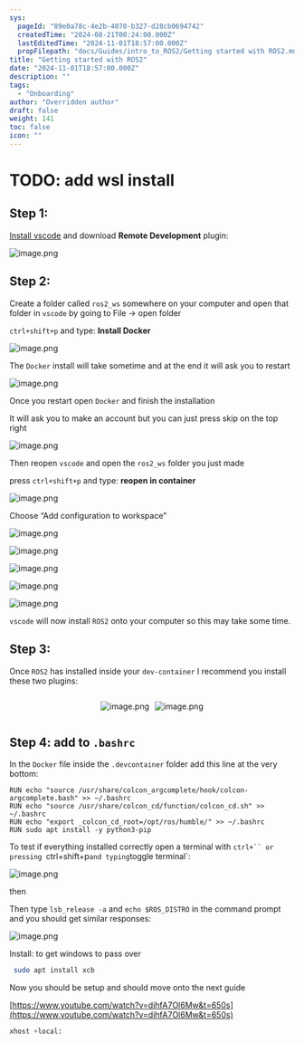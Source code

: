 ```yaml
---
sys:
  pageId: "89e0a78c-4e2b-4070-b327-d28cb0694742"
  createdTime: "2024-08-21T00:24:00.000Z"
  lastEditedTime: "2024-11-01T18:57:00.000Z"
  propFilepath: "docs/Guides/intro_to_ROS2/Getting started with ROS2.md"
title: "Getting started with ROS2"
date: "2024-11-01T18:57:00.000Z"
description: ""
tags:
  - "Onboarding"
author: "Overridden author"
draft: false
weight: 141
toc: false
icon: ""
---
```


# TODO: add wsl install

## Step 1:

[Install vscode](https://code.visualstudio.com/download) and download **Remote Development** plugin:

![image.png](https://prod-files-secure.s3.us-west-2.amazonaws.com/d518164a-d88e-44d1-a4ee-3adb3bd8bce0/efb52993-1881-4a40-b95e-6f020334f022/image.png?X-Amz-Algorithm=AWS4-HMAC-SHA256&X-Amz-Content-Sha256=UNSIGNED-PAYLOAD&X-Amz-Credential=ASIAZI2LB466V5CHNFU2%2F20250419%2Fus-west-2%2Fs3%2Faws4_request&X-Amz-Date=20250419T003751Z&X-Amz-Expires=3600&X-Amz-Security-Token=IQoJb3JpZ2luX2VjEPj%2F%2F%2F%2F%2F%2F%2F%2F%2F%2FwEaCXVzLXdlc3QtMiJGMEQCIDZWAa0BUvQsqow4JFWxNcWas2l%2FsWPY1bGzvFw5WV4gAiBby3b0PKT6H5QDQ%2BLOUiNpnMnkYmnLqp8s2caUXAwVmyqIBAiB%2F%2F%2F%2F%2F%2F%2F%2F%2F%2F8BEAAaDDYzNzQyMzE4MzgwNSIMxknN1raV%2FcuNGEnDKtwDhAbIBZzk3SAsvalRIwhIBdw73BOcwuxF5yGMDtH%2FMcyJ0WGglx5xwNxxRkY42e3FvMBJIDrT6%2B0F4IZwHzrusVPZN678Wb%2BHImIOWpCYpYoromyPfS9bD%2F9iYch0E9gQ6avJukoEJ7R6L2uUSMxhzOUvOn78sbsR2o%2BZbNZpvFrx6qQqzZ0pJtihMfvgl3Oh53BR926tZBT2l0J6WM4cpUhQz3io0P%2BRD3ZTKEry%2FaWhZpZCjvX3vvuBRoZT41ogxu2SF4xkh22tDdySFmwfOfbuRaz7eIuJHcqzSqH5MhQn4QcaNzEnqNBq5H5StX7REZX36qGPo%2B5ezSY%2BOk54%2FLR05pHkyGPHj7cJQqsA3VOH8tp2yKWqaIGs9As9DwCbXu5zP0zQWdj6t2C2MWBL%2BfnkBS4edT1f%2BROrbuCJAFQ50JJzOjZPY2b6eH%2FQ%2FOWz2nce7QcLZbH8HcWcmKkjUqElveJtHRV5JJsxVeXbfVdbLOJMywOSAfTnu%2Fgh2RgYzAj8%2BlYKhQS6yg404TmGLxJKM1DI1nhXRztvNYz5J9rery5N0enVauXUrPNPucXphnlWVUu1HhF0JWJYnd4rWvODfd2WUxF5130tj7yNRjxDniV8VUad%2BmjGhWgwgc6LwAY6pgFNeOQgvMtSBeJMUHzMZPDbyw6jfizmAKwccIBmJmLCWIKDbpKxGn0F6mlXFXOyw%2FVXx5KcQ3fssZAVMDwrUPfQAodlB%2B4PqiYkGhYiVUhkyDxXITE6RPvgm0mJsHG40SEeHjULCL6rbaY7iPrRaVSmo8FOjvV3dDRqQ9ba82v34647LGvNyihpJ10NA6ZbgYGqk2A%2BDwLW%2BEaOha%2F85ZMEST1pEzce&X-Amz-Signature=0f4669ccbdb9f5fd3468e51911029962c02486d806ea0e5dbec3cd2a747ba71c&X-Amz-SignedHeaders=host&x-id=GetObject)

## Step 2:

Create a folder called `ros2_ws` somewhere on your computer and open that folder in `vscode` by going to File → open folder 

`ctrl+shift+p` and type: **Install Docker**

![image.png](https://prod-files-secure.s3.us-west-2.amazonaws.com/d518164a-d88e-44d1-a4ee-3adb3bd8bce0/2269dc0e-1cd5-47ff-bceb-c04ad9b2eab0/image.png?X-Amz-Algorithm=AWS4-HMAC-SHA256&X-Amz-Content-Sha256=UNSIGNED-PAYLOAD&X-Amz-Credential=ASIAZI2LB466V5CHNFU2%2F20250419%2Fus-west-2%2Fs3%2Faws4_request&X-Amz-Date=20250419T003751Z&X-Amz-Expires=3600&X-Amz-Security-Token=IQoJb3JpZ2luX2VjEPj%2F%2F%2F%2F%2F%2F%2F%2F%2F%2FwEaCXVzLXdlc3QtMiJGMEQCIDZWAa0BUvQsqow4JFWxNcWas2l%2FsWPY1bGzvFw5WV4gAiBby3b0PKT6H5QDQ%2BLOUiNpnMnkYmnLqp8s2caUXAwVmyqIBAiB%2F%2F%2F%2F%2F%2F%2F%2F%2F%2F8BEAAaDDYzNzQyMzE4MzgwNSIMxknN1raV%2FcuNGEnDKtwDhAbIBZzk3SAsvalRIwhIBdw73BOcwuxF5yGMDtH%2FMcyJ0WGglx5xwNxxRkY42e3FvMBJIDrT6%2B0F4IZwHzrusVPZN678Wb%2BHImIOWpCYpYoromyPfS9bD%2F9iYch0E9gQ6avJukoEJ7R6L2uUSMxhzOUvOn78sbsR2o%2BZbNZpvFrx6qQqzZ0pJtihMfvgl3Oh53BR926tZBT2l0J6WM4cpUhQz3io0P%2BRD3ZTKEry%2FaWhZpZCjvX3vvuBRoZT41ogxu2SF4xkh22tDdySFmwfOfbuRaz7eIuJHcqzSqH5MhQn4QcaNzEnqNBq5H5StX7REZX36qGPo%2B5ezSY%2BOk54%2FLR05pHkyGPHj7cJQqsA3VOH8tp2yKWqaIGs9As9DwCbXu5zP0zQWdj6t2C2MWBL%2BfnkBS4edT1f%2BROrbuCJAFQ50JJzOjZPY2b6eH%2FQ%2FOWz2nce7QcLZbH8HcWcmKkjUqElveJtHRV5JJsxVeXbfVdbLOJMywOSAfTnu%2Fgh2RgYzAj8%2BlYKhQS6yg404TmGLxJKM1DI1nhXRztvNYz5J9rery5N0enVauXUrPNPucXphnlWVUu1HhF0JWJYnd4rWvODfd2WUxF5130tj7yNRjxDniV8VUad%2BmjGhWgwgc6LwAY6pgFNeOQgvMtSBeJMUHzMZPDbyw6jfizmAKwccIBmJmLCWIKDbpKxGn0F6mlXFXOyw%2FVXx5KcQ3fssZAVMDwrUPfQAodlB%2B4PqiYkGhYiVUhkyDxXITE6RPvgm0mJsHG40SEeHjULCL6rbaY7iPrRaVSmo8FOjvV3dDRqQ9ba82v34647LGvNyihpJ10NA6ZbgYGqk2A%2BDwLW%2BEaOha%2F85ZMEST1pEzce&X-Amz-Signature=3bdb3807a0ee562f9c1c397a043ce075252a3ef23866b3bf3776ba54c1524493&X-Amz-SignedHeaders=host&x-id=GetObject)

The `Docker` install will take sometime and at the end it will ask you to restart

![image.png](https://prod-files-secure.s3.us-west-2.amazonaws.com/d518164a-d88e-44d1-a4ee-3adb3bd8bce0/ed233f78-be33-4b1f-b89c-9c346c0e961e/image.png?X-Amz-Algorithm=AWS4-HMAC-SHA256&X-Amz-Content-Sha256=UNSIGNED-PAYLOAD&X-Amz-Credential=ASIAZI2LB466V5CHNFU2%2F20250419%2Fus-west-2%2Fs3%2Faws4_request&X-Amz-Date=20250419T003751Z&X-Amz-Expires=3600&X-Amz-Security-Token=IQoJb3JpZ2luX2VjEPj%2F%2F%2F%2F%2F%2F%2F%2F%2F%2FwEaCXVzLXdlc3QtMiJGMEQCIDZWAa0BUvQsqow4JFWxNcWas2l%2FsWPY1bGzvFw5WV4gAiBby3b0PKT6H5QDQ%2BLOUiNpnMnkYmnLqp8s2caUXAwVmyqIBAiB%2F%2F%2F%2F%2F%2F%2F%2F%2F%2F8BEAAaDDYzNzQyMzE4MzgwNSIMxknN1raV%2FcuNGEnDKtwDhAbIBZzk3SAsvalRIwhIBdw73BOcwuxF5yGMDtH%2FMcyJ0WGglx5xwNxxRkY42e3FvMBJIDrT6%2B0F4IZwHzrusVPZN678Wb%2BHImIOWpCYpYoromyPfS9bD%2F9iYch0E9gQ6avJukoEJ7R6L2uUSMxhzOUvOn78sbsR2o%2BZbNZpvFrx6qQqzZ0pJtihMfvgl3Oh53BR926tZBT2l0J6WM4cpUhQz3io0P%2BRD3ZTKEry%2FaWhZpZCjvX3vvuBRoZT41ogxu2SF4xkh22tDdySFmwfOfbuRaz7eIuJHcqzSqH5MhQn4QcaNzEnqNBq5H5StX7REZX36qGPo%2B5ezSY%2BOk54%2FLR05pHkyGPHj7cJQqsA3VOH8tp2yKWqaIGs9As9DwCbXu5zP0zQWdj6t2C2MWBL%2BfnkBS4edT1f%2BROrbuCJAFQ50JJzOjZPY2b6eH%2FQ%2FOWz2nce7QcLZbH8HcWcmKkjUqElveJtHRV5JJsxVeXbfVdbLOJMywOSAfTnu%2Fgh2RgYzAj8%2BlYKhQS6yg404TmGLxJKM1DI1nhXRztvNYz5J9rery5N0enVauXUrPNPucXphnlWVUu1HhF0JWJYnd4rWvODfd2WUxF5130tj7yNRjxDniV8VUad%2BmjGhWgwgc6LwAY6pgFNeOQgvMtSBeJMUHzMZPDbyw6jfizmAKwccIBmJmLCWIKDbpKxGn0F6mlXFXOyw%2FVXx5KcQ3fssZAVMDwrUPfQAodlB%2B4PqiYkGhYiVUhkyDxXITE6RPvgm0mJsHG40SEeHjULCL6rbaY7iPrRaVSmo8FOjvV3dDRqQ9ba82v34647LGvNyihpJ10NA6ZbgYGqk2A%2BDwLW%2BEaOha%2F85ZMEST1pEzce&X-Amz-Signature=f8f9db10d61735b032138925e72e46c097c767bb61265c828571a474b1a7e1e0&X-Amz-SignedHeaders=host&x-id=GetObject)

Once you restart open `Docker` and finish the installation

It will ask you to make an account but you can just press skip on the top right

![image.png](https://prod-files-secure.s3.us-west-2.amazonaws.com/d518164a-d88e-44d1-a4ee-3adb3bd8bce0/21010ad9-1659-4fd9-9f59-9932a09b2a3d/image.png?X-Amz-Algorithm=AWS4-HMAC-SHA256&X-Amz-Content-Sha256=UNSIGNED-PAYLOAD&X-Amz-Credential=ASIAZI2LB466V5CHNFU2%2F20250419%2Fus-west-2%2Fs3%2Faws4_request&X-Amz-Date=20250419T003751Z&X-Amz-Expires=3600&X-Amz-Security-Token=IQoJb3JpZ2luX2VjEPj%2F%2F%2F%2F%2F%2F%2F%2F%2F%2FwEaCXVzLXdlc3QtMiJGMEQCIDZWAa0BUvQsqow4JFWxNcWas2l%2FsWPY1bGzvFw5WV4gAiBby3b0PKT6H5QDQ%2BLOUiNpnMnkYmnLqp8s2caUXAwVmyqIBAiB%2F%2F%2F%2F%2F%2F%2F%2F%2F%2F8BEAAaDDYzNzQyMzE4MzgwNSIMxknN1raV%2FcuNGEnDKtwDhAbIBZzk3SAsvalRIwhIBdw73BOcwuxF5yGMDtH%2FMcyJ0WGglx5xwNxxRkY42e3FvMBJIDrT6%2B0F4IZwHzrusVPZN678Wb%2BHImIOWpCYpYoromyPfS9bD%2F9iYch0E9gQ6avJukoEJ7R6L2uUSMxhzOUvOn78sbsR2o%2BZbNZpvFrx6qQqzZ0pJtihMfvgl3Oh53BR926tZBT2l0J6WM4cpUhQz3io0P%2BRD3ZTKEry%2FaWhZpZCjvX3vvuBRoZT41ogxu2SF4xkh22tDdySFmwfOfbuRaz7eIuJHcqzSqH5MhQn4QcaNzEnqNBq5H5StX7REZX36qGPo%2B5ezSY%2BOk54%2FLR05pHkyGPHj7cJQqsA3VOH8tp2yKWqaIGs9As9DwCbXu5zP0zQWdj6t2C2MWBL%2BfnkBS4edT1f%2BROrbuCJAFQ50JJzOjZPY2b6eH%2FQ%2FOWz2nce7QcLZbH8HcWcmKkjUqElveJtHRV5JJsxVeXbfVdbLOJMywOSAfTnu%2Fgh2RgYzAj8%2BlYKhQS6yg404TmGLxJKM1DI1nhXRztvNYz5J9rery5N0enVauXUrPNPucXphnlWVUu1HhF0JWJYnd4rWvODfd2WUxF5130tj7yNRjxDniV8VUad%2BmjGhWgwgc6LwAY6pgFNeOQgvMtSBeJMUHzMZPDbyw6jfizmAKwccIBmJmLCWIKDbpKxGn0F6mlXFXOyw%2FVXx5KcQ3fssZAVMDwrUPfQAodlB%2B4PqiYkGhYiVUhkyDxXITE6RPvgm0mJsHG40SEeHjULCL6rbaY7iPrRaVSmo8FOjvV3dDRqQ9ba82v34647LGvNyihpJ10NA6ZbgYGqk2A%2BDwLW%2BEaOha%2F85ZMEST1pEzce&X-Amz-Signature=18eb4e96e05820cf7419d354d564b736575dd459d7380363e7e10d57dcb5d715&X-Amz-SignedHeaders=host&x-id=GetObject)

Then reopen `vscode` and open the `ros2_ws` folder you just made

press `ctrl+shift+p` and type: **reopen in container**

![image.png](https://prod-files-secure.s3.us-west-2.amazonaws.com/d518164a-d88e-44d1-a4ee-3adb3bd8bce0/4e93b8c2-41ad-488c-8095-c74205196118/image.png?X-Amz-Algorithm=AWS4-HMAC-SHA256&X-Amz-Content-Sha256=UNSIGNED-PAYLOAD&X-Amz-Credential=ASIAZI2LB466V5CHNFU2%2F20250419%2Fus-west-2%2Fs3%2Faws4_request&X-Amz-Date=20250419T003751Z&X-Amz-Expires=3600&X-Amz-Security-Token=IQoJb3JpZ2luX2VjEPj%2F%2F%2F%2F%2F%2F%2F%2F%2F%2FwEaCXVzLXdlc3QtMiJGMEQCIDZWAa0BUvQsqow4JFWxNcWas2l%2FsWPY1bGzvFw5WV4gAiBby3b0PKT6H5QDQ%2BLOUiNpnMnkYmnLqp8s2caUXAwVmyqIBAiB%2F%2F%2F%2F%2F%2F%2F%2F%2F%2F8BEAAaDDYzNzQyMzE4MzgwNSIMxknN1raV%2FcuNGEnDKtwDhAbIBZzk3SAsvalRIwhIBdw73BOcwuxF5yGMDtH%2FMcyJ0WGglx5xwNxxRkY42e3FvMBJIDrT6%2B0F4IZwHzrusVPZN678Wb%2BHImIOWpCYpYoromyPfS9bD%2F9iYch0E9gQ6avJukoEJ7R6L2uUSMxhzOUvOn78sbsR2o%2BZbNZpvFrx6qQqzZ0pJtihMfvgl3Oh53BR926tZBT2l0J6WM4cpUhQz3io0P%2BRD3ZTKEry%2FaWhZpZCjvX3vvuBRoZT41ogxu2SF4xkh22tDdySFmwfOfbuRaz7eIuJHcqzSqH5MhQn4QcaNzEnqNBq5H5StX7REZX36qGPo%2B5ezSY%2BOk54%2FLR05pHkyGPHj7cJQqsA3VOH8tp2yKWqaIGs9As9DwCbXu5zP0zQWdj6t2C2MWBL%2BfnkBS4edT1f%2BROrbuCJAFQ50JJzOjZPY2b6eH%2FQ%2FOWz2nce7QcLZbH8HcWcmKkjUqElveJtHRV5JJsxVeXbfVdbLOJMywOSAfTnu%2Fgh2RgYzAj8%2BlYKhQS6yg404TmGLxJKM1DI1nhXRztvNYz5J9rery5N0enVauXUrPNPucXphnlWVUu1HhF0JWJYnd4rWvODfd2WUxF5130tj7yNRjxDniV8VUad%2BmjGhWgwgc6LwAY6pgFNeOQgvMtSBeJMUHzMZPDbyw6jfizmAKwccIBmJmLCWIKDbpKxGn0F6mlXFXOyw%2FVXx5KcQ3fssZAVMDwrUPfQAodlB%2B4PqiYkGhYiVUhkyDxXITE6RPvgm0mJsHG40SEeHjULCL6rbaY7iPrRaVSmo8FOjvV3dDRqQ9ba82v34647LGvNyihpJ10NA6ZbgYGqk2A%2BDwLW%2BEaOha%2F85ZMEST1pEzce&X-Amz-Signature=b87f26550456ea15302619a46d3da871ee78643c2927ba23e9e628f90e668cd1&X-Amz-SignedHeaders=host&x-id=GetObject)

Choose “Add configuration to workspace”

![image.png](https://prod-files-secure.s3.us-west-2.amazonaws.com/d518164a-d88e-44d1-a4ee-3adb3bd8bce0/9560b282-5060-4989-ba37-97e7b2c22476/image.png?X-Amz-Algorithm=AWS4-HMAC-SHA256&X-Amz-Content-Sha256=UNSIGNED-PAYLOAD&X-Amz-Credential=ASIAZI2LB466V5CHNFU2%2F20250419%2Fus-west-2%2Fs3%2Faws4_request&X-Amz-Date=20250419T003751Z&X-Amz-Expires=3600&X-Amz-Security-Token=IQoJb3JpZ2luX2VjEPj%2F%2F%2F%2F%2F%2F%2F%2F%2F%2FwEaCXVzLXdlc3QtMiJGMEQCIDZWAa0BUvQsqow4JFWxNcWas2l%2FsWPY1bGzvFw5WV4gAiBby3b0PKT6H5QDQ%2BLOUiNpnMnkYmnLqp8s2caUXAwVmyqIBAiB%2F%2F%2F%2F%2F%2F%2F%2F%2F%2F8BEAAaDDYzNzQyMzE4MzgwNSIMxknN1raV%2FcuNGEnDKtwDhAbIBZzk3SAsvalRIwhIBdw73BOcwuxF5yGMDtH%2FMcyJ0WGglx5xwNxxRkY42e3FvMBJIDrT6%2B0F4IZwHzrusVPZN678Wb%2BHImIOWpCYpYoromyPfS9bD%2F9iYch0E9gQ6avJukoEJ7R6L2uUSMxhzOUvOn78sbsR2o%2BZbNZpvFrx6qQqzZ0pJtihMfvgl3Oh53BR926tZBT2l0J6WM4cpUhQz3io0P%2BRD3ZTKEry%2FaWhZpZCjvX3vvuBRoZT41ogxu2SF4xkh22tDdySFmwfOfbuRaz7eIuJHcqzSqH5MhQn4QcaNzEnqNBq5H5StX7REZX36qGPo%2B5ezSY%2BOk54%2FLR05pHkyGPHj7cJQqsA3VOH8tp2yKWqaIGs9As9DwCbXu5zP0zQWdj6t2C2MWBL%2BfnkBS4edT1f%2BROrbuCJAFQ50JJzOjZPY2b6eH%2FQ%2FOWz2nce7QcLZbH8HcWcmKkjUqElveJtHRV5JJsxVeXbfVdbLOJMywOSAfTnu%2Fgh2RgYzAj8%2BlYKhQS6yg404TmGLxJKM1DI1nhXRztvNYz5J9rery5N0enVauXUrPNPucXphnlWVUu1HhF0JWJYnd4rWvODfd2WUxF5130tj7yNRjxDniV8VUad%2BmjGhWgwgc6LwAY6pgFNeOQgvMtSBeJMUHzMZPDbyw6jfizmAKwccIBmJmLCWIKDbpKxGn0F6mlXFXOyw%2FVXx5KcQ3fssZAVMDwrUPfQAodlB%2B4PqiYkGhYiVUhkyDxXITE6RPvgm0mJsHG40SEeHjULCL6rbaY7iPrRaVSmo8FOjvV3dDRqQ9ba82v34647LGvNyihpJ10NA6ZbgYGqk2A%2BDwLW%2BEaOha%2F85ZMEST1pEzce&X-Amz-Signature=90cb3d3d3474dba531b87ca706ec995d43401efbb542d34b7c1a1d171ac92aa1&X-Amz-SignedHeaders=host&x-id=GetObject)

![image.png](https://prod-files-secure.s3.us-west-2.amazonaws.com/d518164a-d88e-44d1-a4ee-3adb3bd8bce0/2ee63f81-886b-48e8-a553-dc6e5eac99e4/image.png?X-Amz-Algorithm=AWS4-HMAC-SHA256&X-Amz-Content-Sha256=UNSIGNED-PAYLOAD&X-Amz-Credential=ASIAZI2LB466V5CHNFU2%2F20250419%2Fus-west-2%2Fs3%2Faws4_request&X-Amz-Date=20250419T003751Z&X-Amz-Expires=3600&X-Amz-Security-Token=IQoJb3JpZ2luX2VjEPj%2F%2F%2F%2F%2F%2F%2F%2F%2F%2FwEaCXVzLXdlc3QtMiJGMEQCIDZWAa0BUvQsqow4JFWxNcWas2l%2FsWPY1bGzvFw5WV4gAiBby3b0PKT6H5QDQ%2BLOUiNpnMnkYmnLqp8s2caUXAwVmyqIBAiB%2F%2F%2F%2F%2F%2F%2F%2F%2F%2F8BEAAaDDYzNzQyMzE4MzgwNSIMxknN1raV%2FcuNGEnDKtwDhAbIBZzk3SAsvalRIwhIBdw73BOcwuxF5yGMDtH%2FMcyJ0WGglx5xwNxxRkY42e3FvMBJIDrT6%2B0F4IZwHzrusVPZN678Wb%2BHImIOWpCYpYoromyPfS9bD%2F9iYch0E9gQ6avJukoEJ7R6L2uUSMxhzOUvOn78sbsR2o%2BZbNZpvFrx6qQqzZ0pJtihMfvgl3Oh53BR926tZBT2l0J6WM4cpUhQz3io0P%2BRD3ZTKEry%2FaWhZpZCjvX3vvuBRoZT41ogxu2SF4xkh22tDdySFmwfOfbuRaz7eIuJHcqzSqH5MhQn4QcaNzEnqNBq5H5StX7REZX36qGPo%2B5ezSY%2BOk54%2FLR05pHkyGPHj7cJQqsA3VOH8tp2yKWqaIGs9As9DwCbXu5zP0zQWdj6t2C2MWBL%2BfnkBS4edT1f%2BROrbuCJAFQ50JJzOjZPY2b6eH%2FQ%2FOWz2nce7QcLZbH8HcWcmKkjUqElveJtHRV5JJsxVeXbfVdbLOJMywOSAfTnu%2Fgh2RgYzAj8%2BlYKhQS6yg404TmGLxJKM1DI1nhXRztvNYz5J9rery5N0enVauXUrPNPucXphnlWVUu1HhF0JWJYnd4rWvODfd2WUxF5130tj7yNRjxDniV8VUad%2BmjGhWgwgc6LwAY6pgFNeOQgvMtSBeJMUHzMZPDbyw6jfizmAKwccIBmJmLCWIKDbpKxGn0F6mlXFXOyw%2FVXx5KcQ3fssZAVMDwrUPfQAodlB%2B4PqiYkGhYiVUhkyDxXITE6RPvgm0mJsHG40SEeHjULCL6rbaY7iPrRaVSmo8FOjvV3dDRqQ9ba82v34647LGvNyihpJ10NA6ZbgYGqk2A%2BDwLW%2BEaOha%2F85ZMEST1pEzce&X-Amz-Signature=53d90428707ae0581c9a87e511d1a47d7d8dd91f6483819342fa180bfc9a73a8&X-Amz-SignedHeaders=host&x-id=GetObject)

![image.png](https://prod-files-secure.s3.us-west-2.amazonaws.com/d518164a-d88e-44d1-a4ee-3adb3bd8bce0/ae1580b2-b048-407e-aed9-b584224a7a04/image.png?X-Amz-Algorithm=AWS4-HMAC-SHA256&X-Amz-Content-Sha256=UNSIGNED-PAYLOAD&X-Amz-Credential=ASIAZI2LB466V5CHNFU2%2F20250419%2Fus-west-2%2Fs3%2Faws4_request&X-Amz-Date=20250419T003751Z&X-Amz-Expires=3600&X-Amz-Security-Token=IQoJb3JpZ2luX2VjEPj%2F%2F%2F%2F%2F%2F%2F%2F%2F%2FwEaCXVzLXdlc3QtMiJGMEQCIDZWAa0BUvQsqow4JFWxNcWas2l%2FsWPY1bGzvFw5WV4gAiBby3b0PKT6H5QDQ%2BLOUiNpnMnkYmnLqp8s2caUXAwVmyqIBAiB%2F%2F%2F%2F%2F%2F%2F%2F%2F%2F8BEAAaDDYzNzQyMzE4MzgwNSIMxknN1raV%2FcuNGEnDKtwDhAbIBZzk3SAsvalRIwhIBdw73BOcwuxF5yGMDtH%2FMcyJ0WGglx5xwNxxRkY42e3FvMBJIDrT6%2B0F4IZwHzrusVPZN678Wb%2BHImIOWpCYpYoromyPfS9bD%2F9iYch0E9gQ6avJukoEJ7R6L2uUSMxhzOUvOn78sbsR2o%2BZbNZpvFrx6qQqzZ0pJtihMfvgl3Oh53BR926tZBT2l0J6WM4cpUhQz3io0P%2BRD3ZTKEry%2FaWhZpZCjvX3vvuBRoZT41ogxu2SF4xkh22tDdySFmwfOfbuRaz7eIuJHcqzSqH5MhQn4QcaNzEnqNBq5H5StX7REZX36qGPo%2B5ezSY%2BOk54%2FLR05pHkyGPHj7cJQqsA3VOH8tp2yKWqaIGs9As9DwCbXu5zP0zQWdj6t2C2MWBL%2BfnkBS4edT1f%2BROrbuCJAFQ50JJzOjZPY2b6eH%2FQ%2FOWz2nce7QcLZbH8HcWcmKkjUqElveJtHRV5JJsxVeXbfVdbLOJMywOSAfTnu%2Fgh2RgYzAj8%2BlYKhQS6yg404TmGLxJKM1DI1nhXRztvNYz5J9rery5N0enVauXUrPNPucXphnlWVUu1HhF0JWJYnd4rWvODfd2WUxF5130tj7yNRjxDniV8VUad%2BmjGhWgwgc6LwAY6pgFNeOQgvMtSBeJMUHzMZPDbyw6jfizmAKwccIBmJmLCWIKDbpKxGn0F6mlXFXOyw%2FVXx5KcQ3fssZAVMDwrUPfQAodlB%2B4PqiYkGhYiVUhkyDxXITE6RPvgm0mJsHG40SEeHjULCL6rbaY7iPrRaVSmo8FOjvV3dDRqQ9ba82v34647LGvNyihpJ10NA6ZbgYGqk2A%2BDwLW%2BEaOha%2F85ZMEST1pEzce&X-Amz-Signature=3d8c43b6f0e98875db570f431aa6da68cf83ff24e24b217f81e9a01ee31c3eb9&X-Amz-SignedHeaders=host&x-id=GetObject)

![image.png](https://prod-files-secure.s3.us-west-2.amazonaws.com/d518164a-d88e-44d1-a4ee-3adb3bd8bce0/53255b28-f75e-430f-b9e3-c0ac8577e42b/image.png?X-Amz-Algorithm=AWS4-HMAC-SHA256&X-Amz-Content-Sha256=UNSIGNED-PAYLOAD&X-Amz-Credential=ASIAZI2LB466V5CHNFU2%2F20250419%2Fus-west-2%2Fs3%2Faws4_request&X-Amz-Date=20250419T003751Z&X-Amz-Expires=3600&X-Amz-Security-Token=IQoJb3JpZ2luX2VjEPj%2F%2F%2F%2F%2F%2F%2F%2F%2F%2FwEaCXVzLXdlc3QtMiJGMEQCIDZWAa0BUvQsqow4JFWxNcWas2l%2FsWPY1bGzvFw5WV4gAiBby3b0PKT6H5QDQ%2BLOUiNpnMnkYmnLqp8s2caUXAwVmyqIBAiB%2F%2F%2F%2F%2F%2F%2F%2F%2F%2F8BEAAaDDYzNzQyMzE4MzgwNSIMxknN1raV%2FcuNGEnDKtwDhAbIBZzk3SAsvalRIwhIBdw73BOcwuxF5yGMDtH%2FMcyJ0WGglx5xwNxxRkY42e3FvMBJIDrT6%2B0F4IZwHzrusVPZN678Wb%2BHImIOWpCYpYoromyPfS9bD%2F9iYch0E9gQ6avJukoEJ7R6L2uUSMxhzOUvOn78sbsR2o%2BZbNZpvFrx6qQqzZ0pJtihMfvgl3Oh53BR926tZBT2l0J6WM4cpUhQz3io0P%2BRD3ZTKEry%2FaWhZpZCjvX3vvuBRoZT41ogxu2SF4xkh22tDdySFmwfOfbuRaz7eIuJHcqzSqH5MhQn4QcaNzEnqNBq5H5StX7REZX36qGPo%2B5ezSY%2BOk54%2FLR05pHkyGPHj7cJQqsA3VOH8tp2yKWqaIGs9As9DwCbXu5zP0zQWdj6t2C2MWBL%2BfnkBS4edT1f%2BROrbuCJAFQ50JJzOjZPY2b6eH%2FQ%2FOWz2nce7QcLZbH8HcWcmKkjUqElveJtHRV5JJsxVeXbfVdbLOJMywOSAfTnu%2Fgh2RgYzAj8%2BlYKhQS6yg404TmGLxJKM1DI1nhXRztvNYz5J9rery5N0enVauXUrPNPucXphnlWVUu1HhF0JWJYnd4rWvODfd2WUxF5130tj7yNRjxDniV8VUad%2BmjGhWgwgc6LwAY6pgFNeOQgvMtSBeJMUHzMZPDbyw6jfizmAKwccIBmJmLCWIKDbpKxGn0F6mlXFXOyw%2FVXx5KcQ3fssZAVMDwrUPfQAodlB%2B4PqiYkGhYiVUhkyDxXITE6RPvgm0mJsHG40SEeHjULCL6rbaY7iPrRaVSmo8FOjvV3dDRqQ9ba82v34647LGvNyihpJ10NA6ZbgYGqk2A%2BDwLW%2BEaOha%2F85ZMEST1pEzce&X-Amz-Signature=ce053d65358fbe3d22a6263f5f762695f0fc2e2584252b1c30cad9059c699dea&X-Amz-SignedHeaders=host&x-id=GetObject)

![image.png](https://prod-files-secure.s3.us-west-2.amazonaws.com/d518164a-d88e-44d1-a4ee-3adb3bd8bce0/7c562767-5af9-4ffb-97d1-327bcdf4ee00/image.png?X-Amz-Algorithm=AWS4-HMAC-SHA256&X-Amz-Content-Sha256=UNSIGNED-PAYLOAD&X-Amz-Credential=ASIAZI2LB466V5CHNFU2%2F20250419%2Fus-west-2%2Fs3%2Faws4_request&X-Amz-Date=20250419T003751Z&X-Amz-Expires=3600&X-Amz-Security-Token=IQoJb3JpZ2luX2VjEPj%2F%2F%2F%2F%2F%2F%2F%2F%2F%2FwEaCXVzLXdlc3QtMiJGMEQCIDZWAa0BUvQsqow4JFWxNcWas2l%2FsWPY1bGzvFw5WV4gAiBby3b0PKT6H5QDQ%2BLOUiNpnMnkYmnLqp8s2caUXAwVmyqIBAiB%2F%2F%2F%2F%2F%2F%2F%2F%2F%2F8BEAAaDDYzNzQyMzE4MzgwNSIMxknN1raV%2FcuNGEnDKtwDhAbIBZzk3SAsvalRIwhIBdw73BOcwuxF5yGMDtH%2FMcyJ0WGglx5xwNxxRkY42e3FvMBJIDrT6%2B0F4IZwHzrusVPZN678Wb%2BHImIOWpCYpYoromyPfS9bD%2F9iYch0E9gQ6avJukoEJ7R6L2uUSMxhzOUvOn78sbsR2o%2BZbNZpvFrx6qQqzZ0pJtihMfvgl3Oh53BR926tZBT2l0J6WM4cpUhQz3io0P%2BRD3ZTKEry%2FaWhZpZCjvX3vvuBRoZT41ogxu2SF4xkh22tDdySFmwfOfbuRaz7eIuJHcqzSqH5MhQn4QcaNzEnqNBq5H5StX7REZX36qGPo%2B5ezSY%2BOk54%2FLR05pHkyGPHj7cJQqsA3VOH8tp2yKWqaIGs9As9DwCbXu5zP0zQWdj6t2C2MWBL%2BfnkBS4edT1f%2BROrbuCJAFQ50JJzOjZPY2b6eH%2FQ%2FOWz2nce7QcLZbH8HcWcmKkjUqElveJtHRV5JJsxVeXbfVdbLOJMywOSAfTnu%2Fgh2RgYzAj8%2BlYKhQS6yg404TmGLxJKM1DI1nhXRztvNYz5J9rery5N0enVauXUrPNPucXphnlWVUu1HhF0JWJYnd4rWvODfd2WUxF5130tj7yNRjxDniV8VUad%2BmjGhWgwgc6LwAY6pgFNeOQgvMtSBeJMUHzMZPDbyw6jfizmAKwccIBmJmLCWIKDbpKxGn0F6mlXFXOyw%2FVXx5KcQ3fssZAVMDwrUPfQAodlB%2B4PqiYkGhYiVUhkyDxXITE6RPvgm0mJsHG40SEeHjULCL6rbaY7iPrRaVSmo8FOjvV3dDRqQ9ba82v34647LGvNyihpJ10NA6ZbgYGqk2A%2BDwLW%2BEaOha%2F85ZMEST1pEzce&X-Amz-Signature=a434510d83087c00f7677e891ff030f85bc7ba20812f700623f2023ea8e97171&X-Amz-SignedHeaders=host&x-id=GetObject)

`vscode` will now install `ROS2` onto your computer so this may take some time.

## Step 3:

Once `ROS2` has installed inside your `dev-container` I recommend you install these two plugins:

<div style="display: flex;flex-direction: row; column-gap:10px; max-width: 630px;justify-content: center;">
<div>

![image.png](https://prod-files-secure.s3.us-west-2.amazonaws.com/d518164a-d88e-44d1-a4ee-3adb3bd8bce0/3fc3d550-5a54-4ba1-ba6b-faa01cdb7369/image.png?X-Amz-Algorithm=AWS4-HMAC-SHA256&X-Amz-Content-Sha256=UNSIGNED-PAYLOAD&X-Amz-Credential=ASIAZI2LB466YSUWUIQV%2F20250419%2Fus-west-2%2Fs3%2Faws4_request&X-Amz-Date=20250419T003755Z&X-Amz-Expires=3600&X-Amz-Security-Token=IQoJb3JpZ2luX2VjEPj%2F%2F%2F%2F%2F%2F%2F%2F%2F%2FwEaCXVzLXdlc3QtMiJHMEUCIQCTuzCNbDmi6PcaJQYq3WzEoGg%2B3eehdGP2eee16FoqrAIgayqbjnIba1UQvAIhVd8DEpk5b2WJIaU3zzYiDbx7tzAqiAQIgf%2F%2F%2F%2F%2F%2F%2F%2F%2F%2FARAAGgw2Mzc0MjMxODM4MDUiDA9Zm6lRpyP5nNVw0CrcA%2FQ9WSk%2BvRRqQZrznLdO617wiMxGUwb3NDUqxQXIgS0ElaqdQAbmdHdo3jJuf3c0nzEAOF%2Fq7GRUdWuHqzJ6o3wpP%2BgK5Y%2FRJSuP3VkGCXto4Lw%2B4IP4Njvgb%2Bt8okoKQ42LIr6BjwjmXz2h%2FJYgbQTC2JGnoCz4zc2WNQAI4PLanw6Z8%2FUSNERgRHq4jnxyUO46fw%2FAcl%2FOBgRnNA1NnkWa0eFJ%2FMjYx36HAz6rLM69ocNvK2WRB09LQxvp705wASlNerUP8W%2FIpwkXyCWri1WWfnjW64czAG3ZggZqJCcfvEIAEqCoobpkHL7mHSTNzzr2MR9u6oP6cicm5nu7nsIAmlyH105fIEi%2Bx20vqoha5QCy7UchFUsYB8%2BF5THQ1B4Zc0vzYXd47jb8sWByM96wcnQms4tJMgA%2BJ0sMu96szmVKIL0FB4n7weivSP98WEmMlAvWHU4pVlj3uXOpW2cPkZWxqLxA4sAF23mETBDBTNf99KTGkfqqIs874BdEize%2B4okU3vNe4Q8MtfcdBunKCwiZvgnq8CcSTsHe0CslJiqnXc5tYdJkzX6%2BZW4loL6CKGeS9Q6ktGZLY8dTr8bCcPghDldKgxpKHihN5VsD%2BVdcv8zlWaUgpS5WMInOi8AGOqUBN6sX7S7mY1I9%2Fs9UMUHSopeKiXlB0OJkpA3ITNnjuFV34BOZj0mr5TBhoUB9mW1ZuyAkSGm%2BLL79JtNeoD4n6kOte9%2BPYTwXMpjx6M%2BvdUXeQH0cd98Lczi1pp%2Fa0AzdkS5iWhHgw%2FcTgU80KppB6ei2Jfj52dpHmXpSlsSHxwRGLfUpWOU74wETtFLguuYagcg%2FnaAQIvRg98P%2BL0h3Rli%2FO5Zx&X-Amz-Signature=f6b6bc9f27b94efee525e48d8ec422513e838b2d490c1cce2392e07e933e5ac0&X-Amz-SignedHeaders=host&x-id=GetObject)

</div>
<div>

![image.png](https://prod-files-secure.s3.us-west-2.amazonaws.com/d518164a-d88e-44d1-a4ee-3adb3bd8bce0/d994cc66-13c2-4093-a5a3-f84cf4601a82/image.png?X-Amz-Algorithm=AWS4-HMAC-SHA256&X-Amz-Content-Sha256=UNSIGNED-PAYLOAD&X-Amz-Credential=ASIAZI2LB466VCOVNYVR%2F20250419%2Fus-west-2%2Fs3%2Faws4_request&X-Amz-Date=20250419T003756Z&X-Amz-Expires=3600&X-Amz-Security-Token=IQoJb3JpZ2luX2VjEPj%2F%2F%2F%2F%2F%2F%2F%2F%2F%2FwEaCXVzLXdlc3QtMiJHMEUCIQDB7vb6kqKtU%2FxGvUEKfaHwIuuEeOOBexfXNZithioGIwIgeDYaleBG%2BMpC7pyq7zaUSCqwSNfyPGu8lRIVAhLcJoMqiAQIgf%2F%2F%2F%2F%2F%2F%2F%2F%2F%2FARAAGgw2Mzc0MjMxODM4MDUiDJW3xVxnqUhnqQzJjyrcA3Qp%2FI6afvXHDLOeELZt0sNIvvcWKnWdNEQzBtXe6QFCwRfjJzjWYGpDYAs7yIRmEHE5X%2Fae2s2LkYb%2FN6gPExmvHTLoTPgUfvsyji3ZWku7uR2xRWLG51PPRprROLbCAed4l4WkXUn60Cmck3rjScOK95JUeZKQO2zWIFCI7GHWK%2BmbkB2rFQQDWmW3YKeZqOlzG9GO8X%2Brnyep2ePCMc8XrWM6LAF35vBHuMTeRN4laoQ8sdIXysQS8iD%2BFzF8ZfD0vx5Dk2P%2FIiOs4Zr6P9KWnh4I5Odo40RW3CA8s5sYEtB2Th%2BcH%2BPO5dfMtCiw5R0icGlk1kWbwZ3CQHcNoqsJLYAMdw7cyKWFdSPcbzgEOGZpftCveZUl3kBpGsY0Hvd0BrUZUh9MzT5hQMcabc3PhuuKO7QpMtsENyNits5mQizcWeFcv68NcDQLtchTKzMArpVEkoc2GNfgYvKdX33jsQnMCzSIUsChsqvMFMOar7pCzNzuyMihBbLQhFn1%2FzwGAEoOXSKr3Qm2jq%2B32H6C2r3V1uJpszZRwZmCHdsCGMooG55LqvFPiMSxBtGGQSUgHlBO08BgTCf5RW0TLKpImf8OLOT1EmlOxYC0yMJ3mmb0UirqoL5bBQ3qMP7Ni8AGOqUBF8vJfVKlZpyI%2FyX%2BCDztbmm1QVPF1bhMASZfNLSf4Bnufso2gZur3Nwu0r36OKwr%2FTuoOmNLKq%2BX55Qum%2FTzJyBcjnv7VETZz21vXMFD6%2B84HR12ex5xLU%2FZg3CTiTzjSqdpKzgaYLvLxw2d31AOn4SPRzvmBmoOCHNWJ7JmKUeIbrR%2B8MUYO01HtbbKRRZVwjmMWXQKLJDZFSskp8qJcx5ntUMi&X-Amz-Signature=bc9e7ae4853835e8a375e4e42c6a6489a684e55f00dc9db606c2f62d0432a345&X-Amz-SignedHeaders=host&x-id=GetObject)

</div>
</div>

## Step 4: add to `.bashrc`

In the `Docker` file inside the `.devcontainer` folder add this line at the very bottom: 

```docker
RUN echo "source /usr/share/colcon_argcomplete/hook/colcon-argcomplete.bash" >> ~/.bashrc
RUN echo "source /usr/share/colcon_cd/function/colcon_cd.sh" >> ~/.bashrc
RUN echo "export _colcon_cd_root=/opt/ros/humble/" >> ~/.bashrc
RUN sudo apt install -y python3-pip 
```

To test if everything installed correctly open a terminal with `ctrl+`` or pressing `ctrl+shift+p` and typing `toggle terminal`:

![image.png](https://prod-files-secure.s3.us-west-2.amazonaws.com/d518164a-d88e-44d1-a4ee-3adb3bd8bce0/6a4943d8-b04e-4c02-9a58-775f3384d1a5/image.png?X-Amz-Algorithm=AWS4-HMAC-SHA256&X-Amz-Content-Sha256=UNSIGNED-PAYLOAD&X-Amz-Credential=ASIAZI2LB466V5CHNFU2%2F20250419%2Fus-west-2%2Fs3%2Faws4_request&X-Amz-Date=20250419T003751Z&X-Amz-Expires=3600&X-Amz-Security-Token=IQoJb3JpZ2luX2VjEPj%2F%2F%2F%2F%2F%2F%2F%2F%2F%2FwEaCXVzLXdlc3QtMiJGMEQCIDZWAa0BUvQsqow4JFWxNcWas2l%2FsWPY1bGzvFw5WV4gAiBby3b0PKT6H5QDQ%2BLOUiNpnMnkYmnLqp8s2caUXAwVmyqIBAiB%2F%2F%2F%2F%2F%2F%2F%2F%2F%2F8BEAAaDDYzNzQyMzE4MzgwNSIMxknN1raV%2FcuNGEnDKtwDhAbIBZzk3SAsvalRIwhIBdw73BOcwuxF5yGMDtH%2FMcyJ0WGglx5xwNxxRkY42e3FvMBJIDrT6%2B0F4IZwHzrusVPZN678Wb%2BHImIOWpCYpYoromyPfS9bD%2F9iYch0E9gQ6avJukoEJ7R6L2uUSMxhzOUvOn78sbsR2o%2BZbNZpvFrx6qQqzZ0pJtihMfvgl3Oh53BR926tZBT2l0J6WM4cpUhQz3io0P%2BRD3ZTKEry%2FaWhZpZCjvX3vvuBRoZT41ogxu2SF4xkh22tDdySFmwfOfbuRaz7eIuJHcqzSqH5MhQn4QcaNzEnqNBq5H5StX7REZX36qGPo%2B5ezSY%2BOk54%2FLR05pHkyGPHj7cJQqsA3VOH8tp2yKWqaIGs9As9DwCbXu5zP0zQWdj6t2C2MWBL%2BfnkBS4edT1f%2BROrbuCJAFQ50JJzOjZPY2b6eH%2FQ%2FOWz2nce7QcLZbH8HcWcmKkjUqElveJtHRV5JJsxVeXbfVdbLOJMywOSAfTnu%2Fgh2RgYzAj8%2BlYKhQS6yg404TmGLxJKM1DI1nhXRztvNYz5J9rery5N0enVauXUrPNPucXphnlWVUu1HhF0JWJYnd4rWvODfd2WUxF5130tj7yNRjxDniV8VUad%2BmjGhWgwgc6LwAY6pgFNeOQgvMtSBeJMUHzMZPDbyw6jfizmAKwccIBmJmLCWIKDbpKxGn0F6mlXFXOyw%2FVXx5KcQ3fssZAVMDwrUPfQAodlB%2B4PqiYkGhYiVUhkyDxXITE6RPvgm0mJsHG40SEeHjULCL6rbaY7iPrRaVSmo8FOjvV3dDRqQ9ba82v34647LGvNyihpJ10NA6ZbgYGqk2A%2BDwLW%2BEaOha%2F85ZMEST1pEzce&X-Amz-Signature=16f10bc62627bfd14975264dbd7603cc582ed3826ad85e63050853e363969794&X-Amz-SignedHeaders=host&x-id=GetObject)

then 

Then type `lsb_release -a` and `echo $ROS_DISTRO` in the command prompt and you should get similar responses:

![image.png](https://prod-files-secure.s3.us-west-2.amazonaws.com/d518164a-d88e-44d1-a4ee-3adb3bd8bce0/3e635dec-a805-4e85-8b9e-d000e5b71a4e/image.png?X-Amz-Algorithm=AWS4-HMAC-SHA256&X-Amz-Content-Sha256=UNSIGNED-PAYLOAD&X-Amz-Credential=ASIAZI2LB466V5CHNFU2%2F20250419%2Fus-west-2%2Fs3%2Faws4_request&X-Amz-Date=20250419T003751Z&X-Amz-Expires=3600&X-Amz-Security-Token=IQoJb3JpZ2luX2VjEPj%2F%2F%2F%2F%2F%2F%2F%2F%2F%2FwEaCXVzLXdlc3QtMiJGMEQCIDZWAa0BUvQsqow4JFWxNcWas2l%2FsWPY1bGzvFw5WV4gAiBby3b0PKT6H5QDQ%2BLOUiNpnMnkYmnLqp8s2caUXAwVmyqIBAiB%2F%2F%2F%2F%2F%2F%2F%2F%2F%2F8BEAAaDDYzNzQyMzE4MzgwNSIMxknN1raV%2FcuNGEnDKtwDhAbIBZzk3SAsvalRIwhIBdw73BOcwuxF5yGMDtH%2FMcyJ0WGglx5xwNxxRkY42e3FvMBJIDrT6%2B0F4IZwHzrusVPZN678Wb%2BHImIOWpCYpYoromyPfS9bD%2F9iYch0E9gQ6avJukoEJ7R6L2uUSMxhzOUvOn78sbsR2o%2BZbNZpvFrx6qQqzZ0pJtihMfvgl3Oh53BR926tZBT2l0J6WM4cpUhQz3io0P%2BRD3ZTKEry%2FaWhZpZCjvX3vvuBRoZT41ogxu2SF4xkh22tDdySFmwfOfbuRaz7eIuJHcqzSqH5MhQn4QcaNzEnqNBq5H5StX7REZX36qGPo%2B5ezSY%2BOk54%2FLR05pHkyGPHj7cJQqsA3VOH8tp2yKWqaIGs9As9DwCbXu5zP0zQWdj6t2C2MWBL%2BfnkBS4edT1f%2BROrbuCJAFQ50JJzOjZPY2b6eH%2FQ%2FOWz2nce7QcLZbH8HcWcmKkjUqElveJtHRV5JJsxVeXbfVdbLOJMywOSAfTnu%2Fgh2RgYzAj8%2BlYKhQS6yg404TmGLxJKM1DI1nhXRztvNYz5J9rery5N0enVauXUrPNPucXphnlWVUu1HhF0JWJYnd4rWvODfd2WUxF5130tj7yNRjxDniV8VUad%2BmjGhWgwgc6LwAY6pgFNeOQgvMtSBeJMUHzMZPDbyw6jfizmAKwccIBmJmLCWIKDbpKxGn0F6mlXFXOyw%2FVXx5KcQ3fssZAVMDwrUPfQAodlB%2B4PqiYkGhYiVUhkyDxXITE6RPvgm0mJsHG40SEeHjULCL6rbaY7iPrRaVSmo8FOjvV3dDRqQ9ba82v34647LGvNyihpJ10NA6ZbgYGqk2A%2BDwLW%2BEaOha%2F85ZMEST1pEzce&X-Amz-Signature=756d3df9eb9d60f79a87e59cf814a287e4526d89f027f9fb94c6c03dab20e8be&X-Amz-SignedHeaders=host&x-id=GetObject)

Install:  to get windows to pass over

```bash
 sudo apt install xcb
```

Now you should be setup and should move onto the next guide 

[https://www.youtube.com/watch?v=dihfA7Ol6Mw&t=650s](https://www.youtube.com/watch?v=dihfA7Ol6Mw&t=650s)

```python
xhost +local:
```
